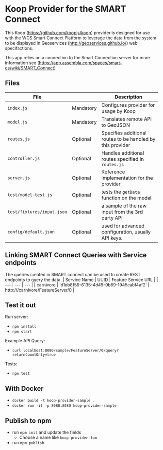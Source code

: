 # Koop Provider for the SMART Connect
This Koop (https://github.com/koopjs/koop) provider is designed for use with the WCS Smart Connect Platform to leverage the data from the system to be displayed in Geoservices (http://geoservices.github.io/) web specifactions.

This app relies on a connection to the Smart Connection server for more information see (https://app.assembla.com/spaces/smart-cs/wiki/SMART_Connect)

## Files

| File | | Description |
| --- | --- | --- |
| `index.js` | Mandatory | Configures provider for usage by Koop |
| `model.js` | Mandatory | Translates remote API to GeoJSON |
| `routes.js` | Optional | Specifies additional routes to be handled by this provider |
| `controller.js` | Optional | Handles additional routes specified in `routes.js` |
| `server.js` | Optional | Reference implementation for the provider |
| `test/model-test.js` | Optional | tests the `getData` function on the model |
| `test/fixtures/input.json` | Optional | a sample of the raw input from the 3rd party API |
| `config/default.json` | Optional | used for advanced configuration, usually API keys. |

## Linking SMART Connect Queries with Service endpoints
The queries created in SMART connect can be used to create REST endpoints to query the data.
| Service Name | UUID | Feature Service URL |
| --- | --- | --- |
|  carnivore | 'd1eb8f59-6135-4d45-9b69-1945cabf4af2' | http://<app url>/carnivore/FeatureServer/0 |


## Test it out
Run server:
- `npm install`
- `npm start`

Example API Query:
- `curl localhost:8080/sample/FeatureServer/0/query?returnCountOnly=true`

Tests:
- `npm test`

## With Docker

- `docker build -t koop-provider-sample .`
- `docker run -it -p 8080:8080 koop-provider-sample`

## Publish to npm
- run `npm init` and update the fields
  - Choose a name like `koop-provider-foo`
- run `npm publish`
